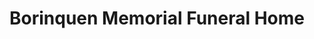---
title: "Borinquen Memorial Funeral Home"
url: /carolina/borinquen-memorial-funeral-home/
shop: Bestattungen
---